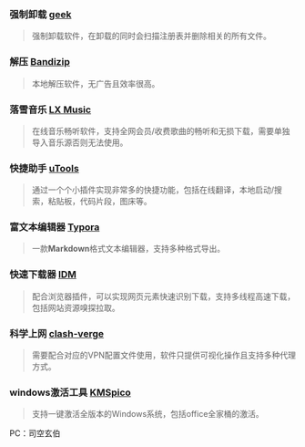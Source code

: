 ### 强制卸载 [geek](https://geekuninstaller.com/) 

> 强制卸载软件，在卸载的同时会扫描注册表并删除相关的所有文件。

### 解压 [Bandizip](https://www.bandisoft.com/bandizip/)

> 本地解压软件，无广告且效率很高。

### 落雪音乐 [LX Music](https://github.com/lyswhut/lx-music-desktop/releases) 

> 在线音乐畅听软件，支持全网会员/收费歌曲的畅听和无损下载，需要单独导入音乐源否则无法使用。

### 快捷助手 [uTools](https://www.u-tools.cn/index.html) 

> 通过一个个小插件实现非常多的快捷功能，包括在线翻译，本地启动/搜索，粘贴板，代码片段，图床等。

### 富文本编辑器 [Typora](https://typoraio.cn/) 

> 一款**Markdown**格式文本编辑器，支持多种格式导出。

### 快速下载器 [IDM](https://www.cn-idm.com/)

> 配合浏览器插件，可以实现网页元素快速识别下载，支持多线程高速下载，包括网站资源嗅探拉取。

### 科学上网 [clash-verge](https://clashverge.net/clash-)

> 需要配合对应的VPN配置文件使用，软件只提供可视化操作且支持多种代理方式。

### windows激活工具 [KMSpico](http://kmspico.micaesoft.com/) 

> 支持一键激活全版本的Windows系统，包括office全家桶的激活。



PC：司空玄伯
